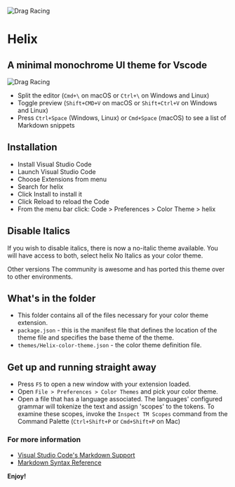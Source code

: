 ![Drag Racing](https://i.ibb.co/DQrWr27/Group-1.png)
# Helix
## A minimal monochrome UI theme for Vscode
![Drag Racing](https://i.ibb.co/bQZJKrc/Screen-Shot-2019-11-24-at-9-00-13-PM.png)
* Split the editor (`Cmd+\` on macOS or `Ctrl+\` on Windows and Linux)
* Toggle preview (`Shift+CMD+V` on macOS or `Shift+Ctrl+V` on Windows and Linux)
* Press `Ctrl+Space` (Windows, Linux) or `Cmd+Space` (macOS) to see a list of Markdown snippets

## Installation
- Install Visual Studio Code
- Launch Visual Studio Code
- Choose Extensions from menu
- Search for helix
- Click Install to install it
- Click Reload to reload the Code
- From the menu bar click: Code > Preferences > Color Theme > helix

## Disable Italics
If you wish to disable italics, there is now a no-italic theme available. You will have access to both, select helix No Italics as your color theme.

Other versions
The community is awesome and has ported this theme over to other environments.


## What's in the folder

* This folder contains all of the files necessary for your color theme extension.
* `package.json` - this is the manifest file that defines the location of the theme file and specifies the base theme of the theme.
* `themes/Helix-color-theme.json` - the color theme definition file.

## Get up and running straight away

* Press `F5` to open a new window with your extension loaded.
* Open `File > Preferences > Color Themes` and pick your color theme.
* Open a file that has a language associated. The languages' configured grammar will tokenize the text and assign 'scopes' to the tokens. To examine these scopes, invoke the `Inspect TM Scopes` command from the Command Palette (`Ctrl+Shift+P` or `Cmd+Shift+P` on Mac) 

### For more information
* [Visual Studio Code's Markdown Support](http://code.visualstudio.com/docs/languages/markdown)
* [Markdown Syntax Reference](https://help.github.com/articles/markdown-basics/)

**Enjoy!**
